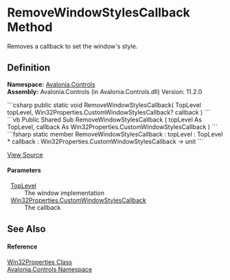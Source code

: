 # RemoveWindowStylesCallback Method


Removes a callback to set the window's style.



## Definition
**Namespace:** <a href="N_Avalonia_Controls">Avalonia.Controls</a>  
**Assembly:** Avalonia.Controls (in Avalonia.Controls.dll) Version: 11.2.0

<Tabs groupId="api-code-preview">
<TabItem value="csharp" label="C#">
```csharp
public static void RemoveWindowStylesCallback(
	TopLevel topLevel,
	Win32Properties.CustomWindowStylesCallback? callback
)
```
</TabItem>
<TabItem value="vb" label="VB">
```vb
Public Shared Sub RemoveWindowStylesCallback ( 
	topLevel As TopLevel,
	callback As Win32Properties.CustomWindowStylesCallback
)
```
</TabItem>
<TabItem value="fsharp" label="F#">
```fsharp
static member RemoveWindowStylesCallback : 
        topLevel : TopLevel * 
        callback : Win32Properties.CustomWindowStylesCallback -> unit 
```
</TabItem>
</Tabs>



<a href="https://github.com/AvaloniaUI/Avalonia/tree/master/src/Avalonia.Controls/Platform/Win32Properties.cs#L42" title="View the source code">View Source</a>



#### Parameters
<dl><dt>  <a href="T_Avalonia_Controls_TopLevel">TopLevel</a></dt><dd>The window implementation</dd><dt>  <a href="T_Avalonia_Controls_Win32Properties_CustomWindowStylesCallback">Win32Properties.CustomWindowStylesCallback</a></dt><dd>The callback</dd></dl>

## See Also


#### Reference
<a href="T_Avalonia_Controls_Win32Properties">Win32Properties Class</a>  
<a href="N_Avalonia_Controls">Avalonia.Controls Namespace</a>  

